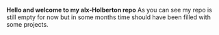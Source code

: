 **Hello and welcome to my alx-Holberton repo**
As you can see my repo is still empty for now but in some months time should have been filled with some projects.